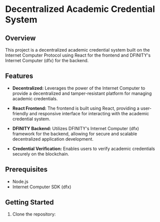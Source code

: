 # Decentralized Academic Credential System

## Overview

This project is a decentralized academic credential system built on the Internet Computer Protocol using React for the frontend and DFINITY's Internet Computer (dfx) for the backend.

## Features

- **Decentralized:** Leverages the power of the Internet Computer to provide a decentralized and tamper-resistant platform for managing academic credentials.

- **React Frontend:** The frontend is built using React, providing a user-friendly and responsive interface for interacting with the academic credential system.

- **DFINITY Backend:** Utilizes DFINITY's Internet Computer (dfx) framework for the backend, allowing for secure and scalable decentralized application development.

- **Credential Verification:** Enables users to verify academic credentials securely on the blockchain.

## Prerequisites

- Node.js
- Internet Computer SDK (dfx)

## Getting Started

1. Clone the repository:
